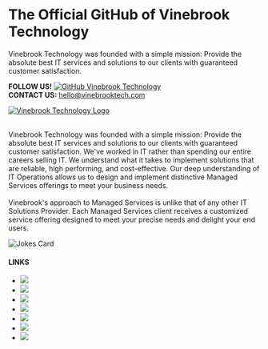 # The Official GitHub of Vinebrook Technology

Vinebrook Technology was founded with a simple mission: Provide the absolute best IT services and solutions to our clients with guaranteed customer satisfaction.

__FOLLOW US!__ [![GitHub Vinebrook Technology](https://img.shields.io/github/followers/Vinebrook-Technology?label=follow&style=social)](https://github.com/Vinebrook-Technology)
<br>
__CONTACT US:__ <hello@vinebrooktech.com> <br>

<a href="https://www.vinebrooktechnology.com/">
    <img alt="Vinebrook Technology Logo" src="https://static.wixstatic.com/media/1f220e_2dc1a61fff774a94a1d2f0b4c7f66dea~mv2.png/v1/fill/w_762,h_476,al_c,q_90,usm_0.66_1.00_0.01,enc_auto/Vinebrook%20Technology-Final-02.png"></a> <br>
<br>

Vinebrook Technology was founded with a simple mission: Provide the absolute best IT services and solutions to our clients with guaranteed customer satisfaction.
We've worked in IT rather than spending our entire careers selling IT. We understand what it takes to implement solutions that are reliable, high performing, and cost-effective. Our deep understanding of IT Operations allows us to design and implement distinctive Managed Services offerings to meet your business needs.<br>
<br>
Vinebrook's approach to Managed Services is unlike that of any other IT Solutions Provider. Each Managed Services client receives a customized service offering designed to meet your precise needs and delight your end users.

![Jokes Card](https://readme-jokes.vercel.app/api?theme=radical)

#### LINKS
- [![](https://img.shields.io/badge/Official-Vinebrook-Technology-black)](https://www.vinebrooktechnology.com/)
- [![](https://img.shields.io/badge/LinkedIn-lightblue)](https://www.linkedin.com/company/vinebrooktech)
- [![](https://img.shields.io/badge/Facebook-darkblue)](https://www.facebook.com/vinebrooktech)
- [![](https://img.shields.io/badge/Twitter-white)](https://www.twitter.com/vinebrooktech)
- [![](https://img.shields.io/badge/GitHub-lightgray)](https://github.com/Vinebrook-Technology)
- [![](https://img.shields.io/badge/YouTube-Channel-red)](https://www.youtube.com/channel/UC0X8N3YZbIQoDZO2vhaptCA)
- [![](https://img.shields.io/badge/Instagram-yellow)](https://www.instagram.com/vinebrooktech)
